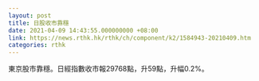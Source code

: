 ```yaml
---
layout: post
title: 日股收市靠穩
date: 2021-04-09 14:43:55.000000000 +08:00
link: https://news.rthk.hk/rthk/ch/component/k2/1584943-20210409.htm
categories: rthk
---
```


東京股市靠穩。日經指數收市報29768點，升59點，升幅0.2%。
